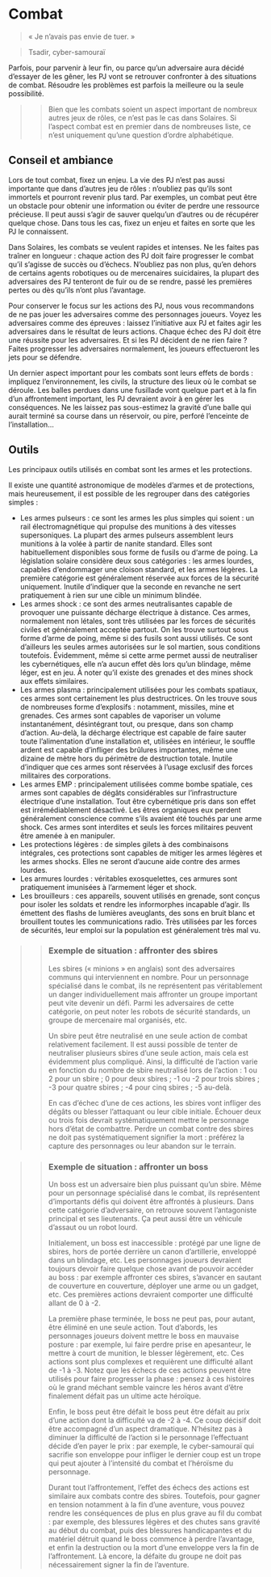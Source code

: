 # Combat
> « Je n’avais pas envie de tuer. »

> Tsadir, cyber-samouraï

Parfois, pour parvenir à leur fin, ou parce qu’un adversaire aura décidé d’essayer de les gêner, les PJ vont se retrouver confronter à des situations de combat. Résoudre les problèmes est parfois la meilleure ou la seule possibilité.


>> Bien que les combats soient un aspect important de nombreux autres jeux de rôles, ce n’est pas le cas dans Solaires. Si l’aspect combat est en premier dans de nombreuses liste, ce n’est uniquement qu’une question d’ordre alphabétique.
## Conseil et ambiance
Lors de tout combat, fixez un enjeu. La vie des PJ n’est pas aussi importante que dans d’autres jeu de rôles : n’oubliez pas qu’ils sont immortels et pourront revenir plus tard. Par exemples, un combat peut être un obstacle pour obtenir une information ou éviter de perdre une ressource précieuse. Il peut aussi s’agir de sauver quelqu’un d’autres ou de récupérer quelque chose. Dans tous les cas, fixez un enjeu et faites en sorte que les PJ le connaissent.

Dans Solaires, les combats se veulent rapides et intenses. Ne les faites pas traîner en longueur : chaque action des PJ doit faire progresser le combat qu’il s’agisse de succès ou d’échecs. N’oubliez pas non plus, qu’en dehors de certains agents robotiques ou de mercenaires suicidaires, la plupart des adversaires des PJ tenteront de fuir ou de se rendre, passé les premières pertes ou dès qu’ils n’ont plus l’avantage.

Pour conserver le focus sur les actions des PJ, nous vous recommandons de ne pas jouer les adversaires comme des personnages joueurs. Voyez les adversaires comme des épreuves : laissez l’initiative aux PJ et faites agir les adversaires dans le résultat de leurs actions. Chaque échec des PJ doit être une réussite pour les adversaires. Et si les PJ décident de ne rien faire ? Faites progresser les adversaires normalement, les joueurs effectueront les jets pour se défendre.

Un dernier aspect important pour les combats sont leurs effets de bords : impliquez l’environnement, les civils, la structure des lieux où le combat se déroule. Les balles perdues dans une fusillade vont quelque part et à la fin d’un affrontement important, les PJ devraient avoir à en gérer les conséquences. Ne les laissez pas sous-estimez la gravité d’une balle qui aurait terminé sa course dans un réservoir, ou pire, perforé l’enceinte de l’installation…

## Outils
Les principaux outils utilisés en combat sont les armes et les protections.

Il existe une quantité astronomique de modèles d’armes et de protections, mais heureusement, il est possible de les regrouper dans des catégories simples :
* Les armes pulseurs : ce sont les armes les plus simples qui soient : un rail électromagnétique qui propulse des munitions à des vitesses supersoniques. La plupart des armes pulseurs assemblent leurs munitions à la volée à partir de nanite standard. Elles sont habituellement disponibles sous forme de fusils ou d&lsquo;arme de poing. La législation solaire considère deux sous catégories : les armes lourdes, capables d’endommager une cloison standard, et les armes légères. La première catégorie est généralement réservée aux forces de la sécurité uniquement. Inutile d’indiquer que la seconde en revanche ne sert pratiquement à rien sur une cible un minimum blindée.
* Les armes shock : ce sont des armes neutralisantes capable de provoquer une puissante décharge électrique à distance. Ces armes, normalement non létales, sont très utilisées par les forces de sécurités civiles et généralement acceptée partout. On les trouve surtout sous forme d’arme de poing, même si des fusils sont aussi utilisés. Ce sont d’ailleurs les seules armes autorisées sur le sol martien, sous conditions toutefois. Évidemment, même si cette arme permet aussi de neutraliser les cybernétiques, elle n’a aucun effet dès lors qu’un blindage, même léger, est en jeu. À noter qu’il existe des grenades et des mines shock aux effets similaires.
* Les armes plasma : principalement utilisées pour les combats spatiaux, ces armes sont certainement les plus destructrices. On les trouve sous de nombreuses forme d’explosifs : notamment, missiles, mine et grenades. Ces armes sont capables de vaporiser un volume instantanément, désintégrant tout, ou presque, dans son champ d’action. Au-delà, la décharge électrique est capable de faire sauter toute l’alimentation d’une installation et, utilisées en intérieur, le souffle ardent est capable d’infliger des brûlures importantes, même une dizaine de mètre hors du périmètre de destruction totale. Inutile d’indiquer que ces armes sont réservées à l’usage exclusif des forces militaires des corporations.
* Les armes EMP : principalement utilisées comme bombe spatiale, ces armes sont capables de dégâts considérables sur l’infrastructure électrique d’une installation. Tout être cybernétique pris dans son effet est irrémédiablement désactivé. Les êtres organiques eux perdent généralement conscience comme s’ils avaient été touchés par une arme shock. Ces armes sont interdites et seuls les forces militaires peuvent être amenée à en manipuler.
* Les protections légères : de simples gilets à des combinaisons intégrales, ces protections sont capables de mitiger les armes légères et les armes shocks. Elles ne seront d’aucune aide contre des armes lourdes.
* Les armures lourdes : véritables exosquelettes, ces armures sont pratiquement imunisées à l’armement léger et shock.
* Les brouilleurs : ces appareils, souvent utilisés en grenade, sont conçus pour isoler les soldats et rendre les informorphes incapable d’agir. Ils émettent des flashs de lumières aveuglants, des sons en bruit blanc et brouillent toutes les communications radio. Très utilisées par les forces de sécurités, leur emploi sur la population est généralement très mal vu.


>> ### Exemple de situation : affronter des sbires
>> Les sbires (« minions » en anglais) sont des adversaires communs qui interviennent en nombre. Pour un personnage spécialisé dans le combat, ils ne représentent pas véritablement un danger individuellement mais affronter un groupe important peut vite devenir un défi. Parmi les adversaires de cette catégorie, on peut noter les robots de sécurité standards, un groupe de mercenaire mal organisés, etc.
>> 
>> Un sbire peut être neutralisé en une seule action de combat relativement facilement. Il est aussi possible de tenter de neutraliser plusieurs sbires d’une seule action, mais cela est évidemment plus compliqué. Ainsi, la difficulté de l’action varie en fonction du nombre de sbire neutralisé lors de l’action : 1 ou 2 pour un sbire ; 0 pour deux sbires ; -1 ou -2 pour trois sbires ; -3 pour quatre sbires ; -4 pour cinq sbires ; -5 au-delà.
>> 
>> En cas d’échec d’une de ces actions, les sbires vont infliger des dégâts ou blesser l’attaquant ou leur cible initiale. Échouer deux ou trois fois devrait systématiquement mettre le personnage hors d’état de combattre. Perdre un combat contre des sbires ne doit pas systématiquement signifier la mort : préférez la capture des personnages ou leur abandon sur le terrain.

>> ### Exemple de situation : affronter un boss
>> Un boss est un adversaire bien plus puissant qu’un sbire. Même pour un personnage spécialisé dans le combat, ils représentent d’importants défis qui doivent être affrontés à plusieurs. Dans cette catégorie d’adversaire, on retrouve souvent l’antagoniste principal et ses lieutenants. Ça peut aussi être un véhicule d’assaut ou un robot lourd.
>> 
>> Initialement, un boss est inaccessible : protégé par une ligne de sbires, hors de portée derrière un canon d’artillerie, enveloppé dans un blindage, etc. Les personnages joueurs devraient toujours devoir faire quelque chose avant de pouvoir accéder au boss : par exemple affronter ces sbires, s’avancer en sautant de couverture en couverture, déployer une arme ou un gadget, etc. Ces premières actions devraient comporter une difficulté allant de 0 à -2.
>> 
>> La première phase terminée, le boss ne peut pas, pour autant, être éliminé en une seule action. Tout d’abords, les personnages joueurs doivent mettre le boss en mauvaise posture : par exemple, lui faire perdre prise en apesanteur, le mettre à court de munition, le blesser légèrement, etc. Ces actions sont plus complexes et requièrent une difficulté allant de -1 à -3. Notez que les échecs de ces actions peuvent être utilisés pour faire progresser la phase : pensez à ces histoires où le grand méchant semble vaincre les héros avant d’être finalement défait pas un ultime acte héroïque.
>> 
>> Enfin, le boss peut être défait le boss peut être défait au prix d’une action dont la difficulté va de -2 à -4. Ce coup décisif doit être accompagné d’un aspect dramatique. N’hésitez pas à diminuer la difficulté de l’action si le personnage l’effectuant décide d’en payer le prix : par exemple, le cyber-samouraï qui sacrifie son enveloppe pour infliger le dernier coup est un trope qui peut ajouter à l’intensité du combat et l’héroïsme du personnage.
>> 
>> Durant tout l’affrontement, l’effet des échecs des actions est similaire aux combats contre des sbires. Toutefois, pour gagner en tension notamment à la fin d’une aventure, vous pouvez rendre les conséquences de plus en plus grave au fil du combat : par exemple, des blessures légères et des chutes sans gravité au début du combat, puis des blessures handicapantes et du matériel détruit quand le boss commence à perdre l’avantage, et enfin la destruction ou la mort d’une enveloppe vers la fin de l’affrontement. Là encore, la défaite du groupe ne doit pas nécessairement signer la fin de l’aventure.